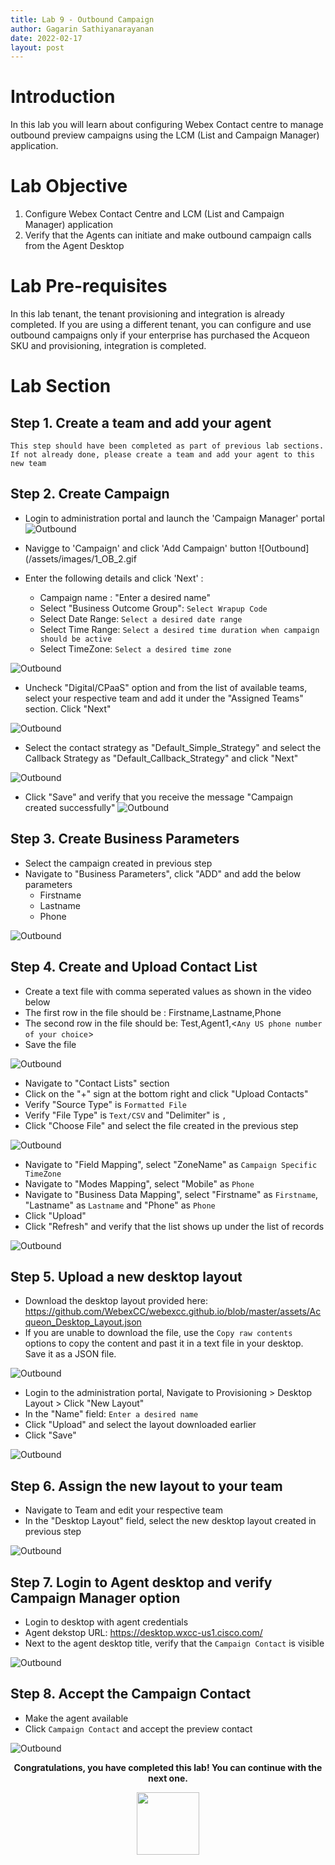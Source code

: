 ```yaml
---
title: Lab 9 - Outbound Campaign
author: Gagarin Sathiyanarayanan
date: 2022-02-17
layout: post
---
```


# Introduction
In this lab you will learn about configuring Webex Contact centre to manage outbound preview campaigns using the LCM (List and Campaign Manager) application.
# Lab Objective
1. Configure Webex Contact Centre and LCM (List and Campaign Manager) application
2. Verify that the Agents can initiate and make outbound campaign calls from the Agent Desktop

# Lab Pre-requisites
In this lab tenant, the tenant provisioning and integration is already completed. If you are using a different tenant, you can configure and use outbound campaigns only if your enterprise has purchased the Acqueon SKU and provisioning, integration is completed. 


# Lab Section

## Step 1. Create a team and add your agent

`This step should have been completed as part of previous lab sections. If not already done, please create a team and add your agent to this new team`

## Step 2. Create Campaign

- Login to administration portal and launch the 'Campaign Manager' portal 
![Outbound](/assets/images/1_OB_1.gif)


- Navigge to 'Campaign' and click 'Add Campaign' button
![Outbound](/assets/images/1_OB_2.gif


- Enter the following details and click 'Next' : 
  - Campaign name : "Enter a desired name"
  - Select "Business Outcome Group": `Select Wrapup Code`
  - Select Date Range: `Select a desired date range`
  - Select Time Range: `Select a desired time duration when campaign should be active`
  - Select TimeZone: `Select a desired time zone`


![Outbound](/assets/images/1_OB_3.gif)


- Uncheck "Digital/CPaaS" option and from the list of available teams, select your respective team and add it under the "Assigned Teams" section. Click "Next"   

![Outbound](/assets/images/1_OB_4.gif)


- Select the contact strategy as "Default_Simple_Strategy" and select the Callback Strategy as "Default_Callback_Strategy" and click "Next"

![Outbound](/assets/images/1_OB_5.gif)


- Click "Save" and verify that you receive the message "Campaign created successfully"
![Outbound](/assets/images/1_OB_6.gif)



## Step 3. Create Business Parameters
- Select the campaign created in previous step 
- Navigate to "Business Parameters", click "ADD" and add the below parameters
  - Firstname 
  - Lastname
  - Phone

![Outbound](/assets/images/1_OB_7.gif)


## Step 4. Create and Upload Contact List 

- Create a text file with comma seperated values as shown in the video below 
- The first row in the file should be : Firstname,Lastname,Phone
- The second row in the file should be: Test,Agent1,<`Any US phone number of your choice`>
- Save the file 

![Outbound](/assets/images/1_OB_8.gif)


- Navigate to "Contact Lists" section 
-  Click on the "+" sign at the bottom right and click "Upload Contacts"
-  Verify "Source Type" is `Formatted File`
-  Verify "File Type" is `Text/CSV` and "Delimiter" is `,`
-  Click "Choose File" and select the file created in the previous step

![Outbound](/assets/images/1_OB_9.gif)


- Navigate to "Field Mapping", select "ZoneName" as `Campaign Specific TimeZone`
- Navigate to "Modes Mapping", select "Mobile" as `Phone`
- Navigate to "Business Data Mapping", select "Firstname" as `Firstname`, "Lastname" as `Lastname` and "Phone" as `Phone`
- Click "Upload"
- Click "Refresh" and verify that the list shows up under the list of records

![Outbound](/assets/images/1_OB_10.gif)


## Step 5. Upload a new desktop layout

- Download the desktop layout provided here: https://github.com/WebexCC/webexcc.github.io/blob/master/assets/Acqueon_Desktop_Layout.json
- If you are unable to download the file, use the `Copy raw contents` options to copy the content and past it in a text file in your desktop. Save it as a JSON file. 

![Outbound](/assets/images/1_OB_15.gif)


- Login to the administration portal, Navigate to Provisioning > Desktop Layout > Click "New Layout"
- In the "Name" field: `Enter a desired name`
- Click "Upload" and select the layout downloaded earlier
- Click "Save"

![Outbound](/assets/images/1_OB_11.gif)


## Step 6. Assign the new layout to your team

- Navigate to Team and edit your respective team 
- In the "Desktop Layout" field, select the new desktop layout created in previous step

![Outbound](/assets/images/1_OB_12.gif)


## Step 7. Login to Agent desktop and verify Campaign Manager option 

- Login to desktop with agent credentials
- Agent dekstop URL: https://desktop.wxcc-us1.cisco.com/
- Next to the agent desktop title, verify that the `Campaign Contact` is visible 

![Outbound](/assets/images/1_OB_13.gif)


## Step 8. Accept the Campaign Contact

- Make the agent available 
- Click `Campaign Contact` and accept the preview contact 

![Outbound](/assets/images/1_OB_14.gif)



<p style="text-align:center"><strong>Congratulations, you have completed this lab! You can continue with the next one.</strong></p>
		
<p style="text-align:center;"><img src="/assets/gitbook/images/webex.png" width="100"></p>	
